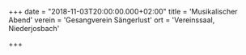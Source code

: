 +++
date = "2018-11-03T20:00:00.000+02:00"
title = 'Musikalischer Abend'
verein = 'Gesangverein Sängerlust'
ort = 'Vereinssaal, Niederjosbach'

+++

      